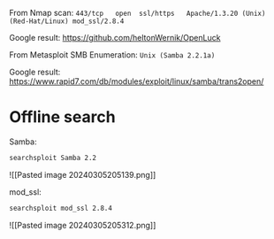 
From Nmap scan:
`443/tcp   open  ssl/https   Apache/1.3.20 (Unix)  (Red-Hat/Linux) mod_ssl/2.8.4`

Google result:
https://github.com/heltonWernik/OpenLuck


From Metasploit SMB Enumeration:
`Unix (Samba 2.2.1a)`

Google result:
https://www.rapid7.com/db/modules/exploit/linux/samba/trans2open/


# Offline search

Samba:
```bash
searchsploit Samba 2.2
```

![[Pasted image 20240305205139.png]]

mod_ssl:
```bash
searchsploit mod_ssl 2.8.4
```

![[Pasted image 20240305205312.png]]